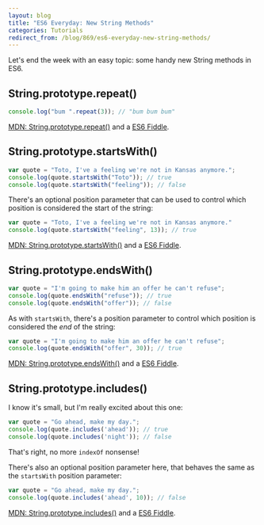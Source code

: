 ```yaml
---
layout: blog
title: "ES6 Everyday: New String Methods"
categories: Tutorials
redirect_from: /blog/869/es6-everyday-new-string-methods/
---
```


Let's end the week with an easy topic: some handy new String methods in ES6.

## String.prototype.repeat()

```javascript
console.log("bum ".repeat(3)); // "bum bum bum"
```

[MDN: String.prototype.repeat()](https://developer.mozilla.org/en-US/docs/Web/JavaScript/Reference/Global_Objects/String/repeat) and a [ES6 Fiddle](http://www.es6fiddle.net/i7vzhh9u/).

## String.prototype.startsWith()

```javascript
var quote = "Toto, I've a feeling we're not in Kansas anymore.";
console.log(quote.startsWith("Toto")); // true
console.log(quote.startsWith("feeling")); // false
```

There's an optional position parameter that can be used to control which position is considered the start of the string:

```javascript
var quote = "Toto, I've a feeling we're not in Kansas anymore."
console.log(quote.startsWith("feeling", 13)); // true
```

[MDN: String.prototype.startsWith()](https://developer.mozilla.org/en-US/docs/Web/JavaScript/Reference/Global_Objects/String/startswith) and a [ES6 Fiddle](http://www.es6fiddle.net/i8vrgmro/).

## String.prototype.endsWith()

```javascript
var quote = "I'm going to make him an offer he can't refuse";
console.log(quote.endsWith("refuse")); // true
console.log(quote.endsWith("offer")); // false
```

As with `startsWith`, there's a position parameter to control which position is considered the _end_ of the string:

```javascript
var quote = "I'm going to make him an offer he can't refuse";
console.log(quote.endsWith("offer", 30)); // true
```

[MDN: String.prototype.endsWith()](https://developer.mozilla.org/en-US/docs/Web/JavaScript/Reference/Global_Objects/String/endswith) and a [ES6 Fiddle](http://www.es6fiddle.net/i8vrhfd6/).

## String.prototype.includes()

I know it's small, but I'm really excited about this one:

```javascript
var quote = "Go ahead, make my day.";
console.log(quote.includes('ahead')); // true
console.log(quote.includes('night')); // false
```

That's right, no more `indexOf` nonsense!

There's also an optional position parameter here, that behaves the same as the `startsWith` position parameter:

```javascript
var quote = "Go ahead, make my day.";
console.log(quote.includes('ahead', 10)); // false
```

[MDN: String.prototype.includes()](https://developer.mozilla.org/en-US/docs/Web/JavaScript/Reference/Global_Objects/String/includes) and a [ES6 Fiddle](http://www.es6fiddle.net/i8vrckbc/).
